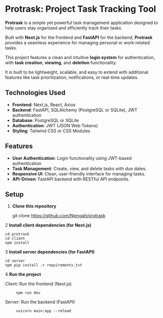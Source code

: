 # Protrask: Project Task Tracking Tool

**Protrask** is a simple yet powerful task management application designed to help users stay organized and efficiently track their tasks.

Built with **Next.js** for the frontend and **FastAPI** for the backend, **Protrask** provides a seamless experience for managing personal or work-related tasks.

This project features a clean and intuitive **login system** for authentication, with **task creation**, **viewing**, and **deletion** functionality.

It is built to be lightweight, scalable, and easy to extend with additional features like task prioritization, notifications, or real-time updates.

## Technologies Used

- **Frontend**: Next.js, React, Axios
- **Backend**: FastAPI, SQLAlchemy (PostgreSQL or SQLite), JWT authentication
- **Database**: PostgreSQL or SQLite
- **Authentication**: JWT (JSON Web Tokens)
- **Styling**: Tailwind CSS or CSS Modules

## Features

- **User Authentication**: Login functionality using JWT-based authentication
- **Task Management**: Create, view, and delete tasks with due dates.
- **Responsive UI**: Clean, user-friendly interface for managing tasks.
- **API-Driven**: FastAPI backend with RESTful API endpoints.

## Setup

1. **Clone this repository**

    git clone <https://github.com/Njengah/protrask>

2 **Install client dependencies (for Next.js)**

    cd protrask
    cd client
    npm install

3 **Install server dependencies (for FastAPI)**

    cd server
    npm pip install -r requirements.txt

 4 **Run the project**

  Client: Run the frontend (Next.js)
  
         npm run dev

 Server: Run the backend (FastAPI)

         uvicorn main:app --reload
